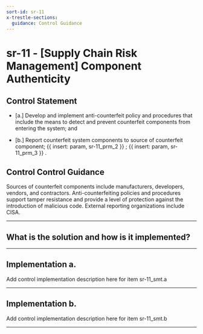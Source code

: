 ```yaml
---
sort-id: sr-11
x-trestle-sections:
  guidance: Control Guidance
---
```


# sr-11 - \[Supply Chain Risk Management\] Component Authenticity

## Control Statement

- \[a.\] Develop and implement anti-counterfeit policy and procedures that include the means to detect and prevent counterfeit components from entering the system; and

- \[b.\] Report counterfeit system components to source of counterfeit component;  {{ insert: param, sr-11_prm_2 }} ;  {{ insert: param, sr-11_prm_3 }} .

## Control Control Guidance

Sources of counterfeit components include manufacturers, developers, vendors, and contractors. Anti-counterfeiting policies and procedures support tamper resistance and provide a level of protection against the introduction of malicious code. External reporting organizations include CISA.

______________________________________________________________________

## What is the solution and how is it implemented?

<!-- Please leave this section blank and enter implementation details in the parts below. -->

______________________________________________________________________

## Implementation a.

Add control implementation description here for item sr-11_smt.a

______________________________________________________________________

## Implementation b.

Add control implementation description here for item sr-11_smt.b

______________________________________________________________________
